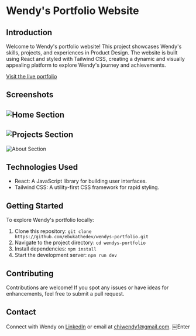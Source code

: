 # Wendy's Portfolio Website

## Introduction
Welcome to Wendy's portfolio website! This project showcases Wendy's skills, projects, and experiences in Product Design. The website is built using React and styled with Tailwind CSS, creating a dynamic and visually appealing platform to explore Wendy's journey and achievements.

[Visit the live portfolio](https://www.wendy-enyinnaya.vercel.ap)

## Screenshots
![Home Section](https://res.cloudinary.com/drtebxtdt/image/upload/v1692367874/wendys%20portfolio/thumbnails/screenshots/home_bqjdzn.png)
---
![Projects Section](https://res.cloudinary.com/drtebxtdt/image/upload/v1692367874/wendys%20portfolio/thumbnails/screenshots/projects_jjbul5.png)
---
![About Section](https://res.cloudinary.com/drtebxtdt/image/upload/v1692367873/wendys%20portfolio/thumbnails/screenshots/about_gmniuy.png)

## Technologies Used
- React: A JavaScript library for building user interfaces.
- Tailwind CSS: A utility-first CSS framework for rapid styling.

## Getting Started
To explore Wendy's portfolio locally:

1. Clone this repository: `git clone https://github.com/ebukathedev/wendys-portfolio.git`
2. Navigate to the project directory: `cd wendys-portfolio`
3. Install dependencies: `npm install`
4. Start the development server: `npm run dev`

## Contributing
Contributions are welcome! If you spot any issues or have ideas for enhancements, feel free to submit a pull request.

## Contact
Connect with Wendy on [LinkedIn](https://www.linkedin.com/in/wendy-enyinnaya) or email at [chiwendy1@gmail.com](mailto:chiwendy1@gmail.com).
￼Enter
